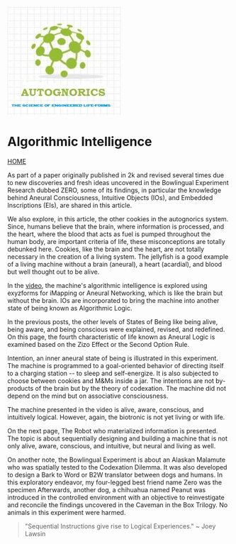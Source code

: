 ![Autognorics](gnorics.jpg)
# Algorithmic Intelligence 
[HOME](https://autognorics.github.io/) 

As part of a paper originally published in 2k and revised several times due to new discoveries and fresh ideas uncovered in the Bowlingual Experiment Research dubbed ZERO, some of its findings, in particular the knowledge behind Aneural Consciousness, Intuitive Objects (IOs), and Embedded Inscriptions (EIs), are shared in this article.

We also explore, in this article, the other cookies in the autognorics system.  Since, humans believe that the brain, where information is processed, and the heart, where the blood that acts as fuel is pumped throughout the human body, are important criteria of life, these misconceptions are totally debunked here.  Cookies, like the brain and the heart, are not totally necessary in the creation of a living system. The jellyfish is a good example of a living machine without a brain (aneural), a heart (acardial), and blood but well thought out to be alive.

In the [video](https://www.youtube.com/watch?v=2NNFL4SBlt4&feature=emb_title), the machine's algorithmic intelligence is explored using exyzforms for iMapping or Aneural Networking, which is like the brain but without the brain.  IOs are incorporated to bring the machine into another state of being known as Algorithmic Logic.

In the previous posts, the other levels of States of Being like being alive, being aware, and being conscious were explained, revised, and redefined. On this page, the fourth characteristic of life known as Aneural Logic is examined based on the Zizo Effect or the Second Option Rule.

Intention, an inner aneural state of being is illustrated in this experiment. The machine is programmed to a goal-oriented behavior of directing itself to a charging station -- to sleep and self-energize. It is also subjected to choose between cookies and M&Ms inside a jar. The intentions are not by-products of the brain but by the theory of codexation. The machine did not depend on the mind but on associative consciousness.

The machine presented in the video is alive, aware, conscious, and intuitively logical. However, again, the biotronic is not yet living or with life.

On the next page, The Robot who materialized information is presented. The topic is about sequentially designing and building a machine that is not only alive, aware, conscious, and intuitive, but neural and living as well.

On another note, the Bowlingual Experiment is about an Alaskan Malamute who was spatially tested to the Codexation Dilemma. It was also developed to design a Bark to Word or B2W translator between dogs and humans. In this exploratory endeavor, my four-legged best friend name Zero was the specimen  Afterwards, another dog, a chihuahua named Peanut was introduced in the controlled environment with an objective to reinvestigate and reconcile the findings uncovered in the Caveman in the Box Trilogy.  No animals in this experiment were harmed.


> "Sequential Instructions give rise to Logical Experiences." ~ Joey Lawsin
